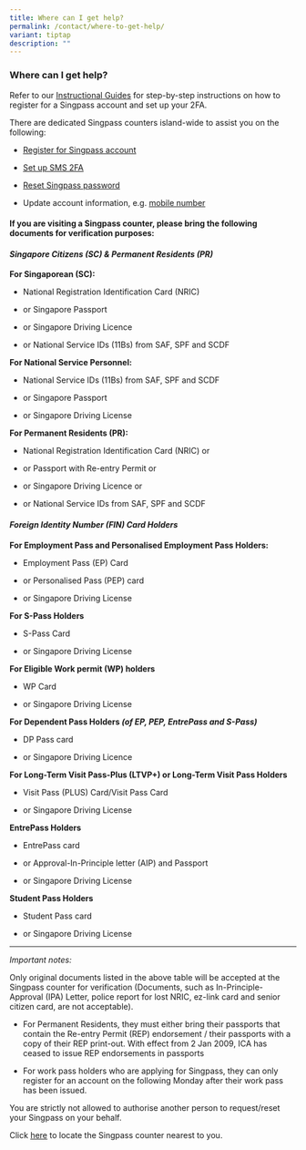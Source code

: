 ```yaml
---
title: Where can I get help?
permalink: /contact/where-to-get-help/
variant: tiptap
description: ""
---
```

<h3>Where can I get help?</h3>
<p>Refer to our&nbsp;<a href="https://go.gov.sg/singpass-guides" rel="noopener" target="_blank"><u>Instructional Guides</u></a>&nbsp;for
step-by-step instructions on how to register for a Singpass account and
set up your 2FA.</p>
<p>There are dedicated Singpass counters island-wide to assist you on the
following:</p>
<ul data-tight="true" class="tight">
<li>
<p><a href="/my-account/register-and-set-up/how-to-register/" rel="noopener noreferrer nofollow" target="_blank"><u>Register for Singpass account</u></a>
</p>
</li>
<li>
<p><a href="/security/2fa-two-factor-authentication/setup-sms-2fa/" rel="noopener noreferrer nofollow" target="_blank"><u>Set up SMS 2FA</u></a>
</p>
</li>
<li>
<p><a href="/my-account/trouble-logging-in/forgot-password/" rel="noopener noreferrer nofollow" target="_blank">Reset Singpass password</a>
</p>
</li>
<li>
<p>Update account information, e.g. <a href="/my-account/managing-my-singpass-account/change-mobile-number/" rel="noopener noreferrer nofollow" target="_blank">mobile number</a>
</p>
</li>
</ul>
<h4>If you are visiting a Singpass counter, <strong>please bring the following documents for verification purposes</strong>:</h4>
<h4><em>Singapore Citizens (SC) &amp; Permanent Residents (PR)</em></h4>
<p><strong>For Singaporean (SC):</strong>
</p>
<ul data-tight="true" class="tight">
<li>
<p>National Registration Identification Card (NRIC)</p>
</li>
<li>
<p>or Singapore Passport</p>
</li>
<li>
<p>or Singapore Driving Licence</p>
</li>
<li>
<p>or National Service IDs (11Bs) from SAF, SPF and SCDF</p>
</li>
</ul>
<p><strong>For National Service Personnel:</strong>
</p>
<ul data-tight="true" class="tight">
<li>
<p>National Service IDs (11Bs) from SAF, SPF and SCDF</p>
</li>
<li>
<p>or Singapore Passport</p>
</li>
<li>
<p>or Singapore Driving License</p>
</li>
</ul>
<p><strong>For Permanent Residents (PR):</strong>
</p>
<ul data-tight="true" class="tight">
<li>
<p>National Registration Identification Card (NRIC) or</p>
</li>
<li>
<p>or Passport with Re-entry Permit or</p>
</li>
<li>
<p>or Singapore Driving Licence or</p>
</li>
<li>
<p>or National Service IDs from SAF, SPF and SCDF</p>
</li>
</ul>
<h4><em>Foreign Identity Number (FIN) Card Holders</em></h4>
<p><strong>For Employment Pass and Personalised Employment Pass Holders:</strong>
</p>
<ul data-tight="true" class="tight">
<li>
<p>Employment Pass (EP) Card</p>
</li>
<li>
<p>or Personalised Pass (PEP) card</p>
</li>
<li>
<p>or Singapore Driving License</p>
</li>
</ul>
<p><strong>For S-Pass Holders</strong>
</p>
<ul data-tight="true" class="tight">
<li>
<p>S-Pass Card</p>
</li>
<li>
<p>or Singapore Driving License</p>
</li>
</ul>
<p><strong>For Eligible Work permit (WP) holders</strong>
</p>
<ul data-tight="true" class="tight">
<li>
<p>WP Card</p>
</li>
<li>
<p>or Singapore Driving License</p>
</li>
</ul>
<p><strong>For Dependent Pass Holders <em>(of EP, PEP, EntrePass and S-Pass)</em></strong>
</p>
<ul data-tight="true" class="tight">
<li>
<p>DP Pass card</p>
</li>
<li>
<p>or Singapore Driving Licence</p>
</li>
</ul>
<p><strong>For Long-Term Visit Pass-Plus (LTVP+) or Long-Term Visit Pass Holders</strong>
</p>
<ul data-tight="true" class="tight">
<li>
<p>Visit Pass (PLUS) Card/Visit Pass Card</p>
</li>
<li>
<p>or Singapore Driving License</p>
</li>
</ul>
<p><strong>EntrePass Holders</strong>
</p>
<ul data-tight="true" class="tight">
<li>
<p>EntrePass card</p>
</li>
<li>
<p>or Approval-In-Principle letter (AIP) and Passport</p>
</li>
<li>
<p>or Singapore Driving License</p>
</li>
</ul>
<p><strong>Student Pass Holders</strong>
</p>
<ul data-tight="true" class="tight">
<li>
<p>Student Pass card</p>
</li>
<li>
<p>or Singapore Driving License</p>
<p></p>
</li>
</ul>
<hr>
<p><em>Important notes:</em>
</p>
<p>Only original documents listed in the above table will be accepted at
the Singpass counter for verification (Documents, such as In-Principle-
Approval (IPA) Letter, police report for lost NRIC, ez-link card and senior
citizen card, are not acceptable).</p>
<ul data-tight="true" class="tight">
<li>
<p>For Permanent Residents, they must either bring their passports that contain
the Re-entry Permit (REP) endorsement / their passports with a copy of
their REP print-out. With effect from 2 Jan 2009, ICA has ceased to issue
REP endorsements in passports</p>
</li>
<li>
<p>For work pass holders who are applying for Singpass, they can only register
for an account on the following Monday after their work pass has been issued.</p>
</li>
</ul>
<p>You are strictly not allowed to authorise another person to request/reset
your Singpass on your behalf.</p>
<p>Click&nbsp;<a href="https://go.gov.sg/singpass-counters" rel="noopener" target="_blank"><u>here</u></a>&nbsp;to
locate the Singpass counter nearest to you.&nbsp;</p>